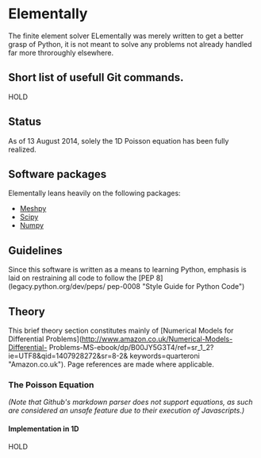# Elementally
The finite element solver ELementally was merely written to get a better grasp
of Python, it is not meant to solve any problems not already handled far more
throroughly elsewhere.

## Short list of usefull Git commands.

HOLD

## Status
As of 13 August 2014, solely the 1D Poisson equation has been fully realized.

## Software packages
Elementally leans heavily on the following packages:
* [Meshpy](mathema.tician.de/software/meshpy "MeshPy")
* [Scipy](www.scipy.org)
* [Numpy](www.numpy.org)

## Guidelines
Since this software is written as a means to learning Python, emphasis is laid
on restraining all code to follow the [PEP 8](legacy.python.org/dev/peps/
pep-0008 "Style Guide for Python Code")

## Theory
This brief theory section constitutes mainly of [Numerical Models for
Differential Problems](http://www.amazon.co.uk/Numerical-Models-Differential-
Problems-MS-ebook/dp/B00JY5G3T4/ref=sr_1_2?ie=UTF8&qid=1407928272&sr=8-2&
keywords=quarteroni "Amazon.co.uk"). Page references are made where applicable.

### The Poisson Equation
*(Note that Github's markdown parser does not support equations, as such are
considered an unsafe feature due to their execution of Javascripts.)*


#### Implementation in 1D

HOLD
